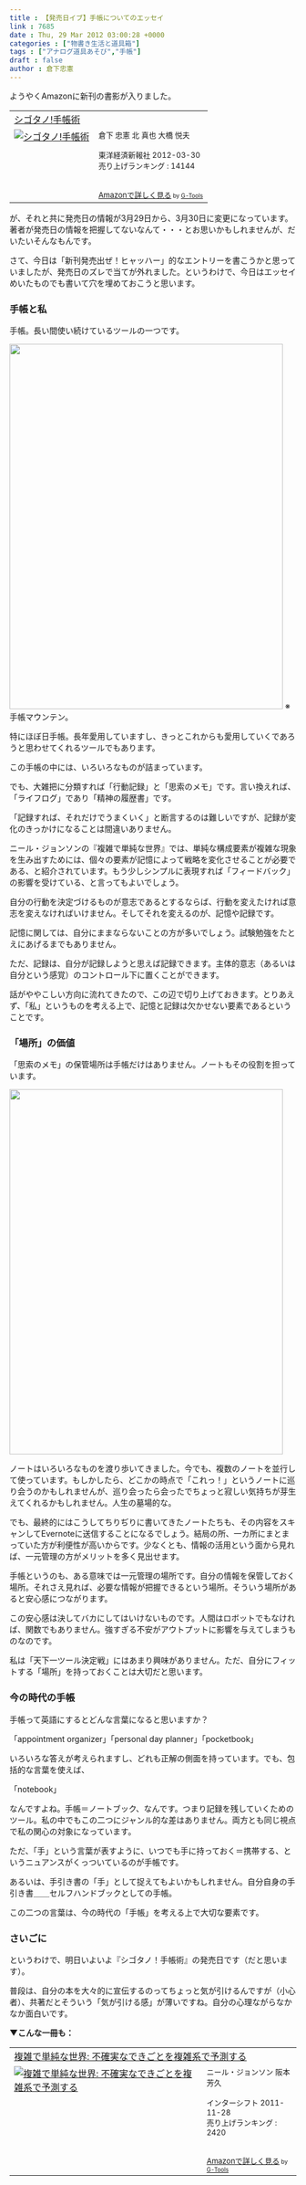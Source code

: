 ```yaml
---
title : 【発売日イブ】手帳についてのエッセイ
link : 7685
date : Thu, 29 Mar 2012 03:00:28 +0000
categories : ["物書き生活と道具箱"]
tags : ["アナログ道具あそび","手帳"]
draft : false
author : 倉下忠憲
---
```


ようやくAmazonに新刊の書影が入りました。

<table  border="0" cellpadding="5"><tr><td colspan="2"><a href="http://www.amazon.co.jp/%E3%82%B7%E3%82%B4%E3%82%BF%E3%83%8E-%E6%89%8B%E5%B8%B3%E8%A1%93-%E5%80%89%E4%B8%8B-%E5%BF%A0%E6%86%B2/dp/4492044574%3FSubscriptionId%3D15SMZCTB9V8NGR2TW082%26tag%3Drashita1000-22%26linkCode%3Dxm2%26camp%3D2025%26creative%3D165953%26creativeASIN%3D4492044574" target="_blank">シゴタノ!手帳術</a><img src="http://www.assoc-amazon.jp/e/ir?t=rashita1000-22&l=ur2&o=9" width="1" height="1" style="border: none;" alt="" /></td></tr><tr><td valign="top"><a href="http://www.amazon.co.jp/%E3%82%B7%E3%82%B4%E3%82%BF%E3%83%8E-%E6%89%8B%E5%B8%B3%E8%A1%93-%E5%80%89%E4%B8%8B-%E5%BF%A0%E6%86%B2/dp/4492044574%3FSubscriptionId%3D15SMZCTB9V8NGR2TW082%26tag%3Drashita1000-22%26linkCode%3Dxm2%26camp%3D2025%26creative%3D165953%26creativeASIN%3D4492044574" target="_blank"><img src="http://ecx.images-amazon.com/images/I/51WvT0LmqEL._SL160_.jpg" border="0" alt="シゴタノ!手帳術" /></a></td><td valign="top"><font size="-1">倉下 忠憲 北 真也 大橋 悦夫 <br /><br />東洋経済新報社  2012-03-30<br />売り上げランキング : 14144<br /><br /><br /><a href="http://www.amazon.co.jp/%E3%82%B7%E3%82%B4%E3%82%BF%E3%83%8E-%E6%89%8B%E5%B8%B3%E8%A1%93-%E5%80%89%E4%B8%8B-%E5%BF%A0%E6%86%B2/dp/4492044574%3FSubscriptionId%3D15SMZCTB9V8NGR2TW082%26tag%3Drashita1000-22%26linkCode%3Dxm2%26camp%3D2025%26creative%3D165953%26creativeASIN%3D4492044574" target="_blank">Amazonで詳しく見る</a></font><font size="-2"> by <a href="http://www.goodpic.com/mt/aws/index.html" >G-Tools</a></font></td></tr></table>

が、それと共に発売日の情報が3月29日から、3月30日に変更になっています。著者が発売日の情報を把握してないなんて・・・とお思いかもしれませんが、だいたいそんなもんです。

さて、今日は「新刊発売出ぜ！ヒャッハー」的なエントリーを書こうかと思っていましたが、発売日のズレで当てが外れました。というわけで、今日はエッセイめいたものでも書いて穴を埋めておこうと思います。

<h3>手帳と私</h3>
手帳。長い間使い続けているツールの一つです。

<a href="https://rashita.net/blog/wp-content/uploads/2012/03/7838db6f-b1b0-4300-9a8d-2f654f576df6.jpg"><img src="https://rashita.net/blog/wp-content/uploads/2012/03/7838db6f-b1b0-4300-9a8d-2f654f576df6.jpg" alt="" title="7838db6f-b1b0-4300-9a8d-2f654f576df6" width="480" height="640" class="alignnone size-full wp-image-7687" /></a>
※手帳マウンテン。

特にほぼ日手帳。長年愛用していますし、きっとこれからも愛用していくであろうと思わせてくれるツールでもあります。

この手帳の中には、いろいろなものが詰まっています。

でも、大雑把に分類すれば「行動記録」と「思索のメモ」です。言い換えれば、「ライフログ」であり「精神の履歴書」です。

「記録すれば、それだけでうまくいく」と断言するのは難しいですが、記録が変化のきっかけになることは間違いありません。

ニール・ジョンソンの『複雑で単純な世界』では、単純な構成要素が複雑な現象を生み出すためには、個々の要素が記憶によって戦略を変化させることが必要である、と紹介されています。もう少しシンプルに表現すれば「フィードバック」の影響を受けている、と言ってもよいでしょう。

自分の行動を決定づけるものが意志であるとするならば、行動を変えたければ意志を変えなければいけません。そしてそれを変えるのが、記憶や記録です。

記憶に関しては、自分にままならないことの方が多いでしょう。試験勉強をたとえにあげるまでもありません。

ただ、記録は、自分が記録しようと思えば記録できます。主体的意志（あるいは自分という感覚）のコントロール下に置くことができます。

話がややこしい方向に流れてきたので、この辺で切り上げておきます。とりあえず、「私」というものを考える上で、記憶と記録は欠かせない要素であるということです。

<h3>「場所」の価値</h3>
「思索のメモ」の保管場所は手帳だけはありません。ノートもその役割を担っています。

<a href="https://rashita.net/blog/wp-content/uploads/2012/03/130d1d94-ba27-44e1-8fdd-eb89f83448b1.jpg"><img src="https://rashita.net/blog/wp-content/uploads/2012/03/130d1d94-ba27-44e1-8fdd-eb89f83448b1.jpg" alt="" title="130d1d94-ba27-44e1-8fdd-eb89f83448b1" width="480" height="640" class="alignnone size-full wp-image-7688" /></a>

ノートはいろいろなものを渡り歩いてきました。今でも、複数のノートを並行して使っています。もしかしたら、どこかの時点で「これっ！」というノートに巡り会うのかもしれませんが、巡り会ったら会ったでちょっと寂しい気持ちが芽生えてくれるかもしれません。人生の墓場的な。

でも、最終的にはこうしてちりぢりに書いてきたノートたちも、その内容をスキャンしてEvernoteに送信することになるでしょう。結局の所、一カ所にまとまっていた方が利便性が高いからです。少なくとも、情報の活用という面から見れば、一元管理の方がメリットを多く見出せます。

手帳というのも、ある意味では一元管理の場所です。自分の情報を保管しておく場所。それさえ見れば、必要な情報が把握できるという場所。そういう場所があると安心感につながります。

この安心感は決してバカにしてはいけないものです。人間はロボットでもなければ、関数でもありません。強すぎる不安がアウトプットに影響を与えてしまうものなのです。

私は「天下一ツール決定戦」にはあまり興味がありません。ただ、自分にフィットする「場所」を持っておくことは大切だと思います。

<h3>今の時代の手帳</h3>
手帳って英語にするとどんな言葉になると思いますか？

「appointment organizer」「personal day planner」「pocketbook」

いろいろな答えが考えられますし、どれも正解の側面を持っています。でも、包括的な言葉を使えば、

「notebook」

なんですよね。手帳＝ノートブック、なんです。つまり記録を残していくためのツール。私の中でもこの二つにジャンル的な差はありません。両方とも同じ視点で私の関心の対象になっています。

ただ、「手」という言葉が表すように、いつでも手に持っておく＝携帯する、というニュアンスがくっついているのが手帳です。

あるいは、手引き書の「手」として捉えてもよいかもしれません。自分自身の手引き書＿＿セルフハンドブックとしての手帳。

この二つの言葉は、今の時代の「手帳」を考える上で大切な要素です。
<h3>さいごに</h3>
というわけで、明日いよいよ『シゴタノ！手帳術』の発売日です（だと思います）。

普段は、自分の本を大々的に宣伝するのってちょっと気が引けるんですが（小心者）、共著だとそういう「気が引ける感」が薄いですね。自分の心理ながらなかなか面白いです。

<strong>▼こんな一冊も：</strong>
<table  border="0" cellpadding="5"><tr><td colspan="2"><a href="http://www.amazon.co.jp/%E8%A4%87%E9%9B%91%E3%81%A7%E5%8D%98%E7%B4%94%E3%81%AA%E4%B8%96%E7%95%8C-%E4%B8%8D%E7%A2%BA%E5%AE%9F%E3%81%AA%E3%81%A7%E3%81%8D%E3%81%94%E3%81%A8%E3%82%92%E8%A4%87%E9%9B%91%E7%B3%BB%E3%81%A7%E4%BA%88%E6%B8%AC%E3%81%99%E3%82%8B-%E3%83%8B%E3%83%BC%E3%83%AB%E3%83%BB%E3%82%B8%E3%83%A7%E3%83%B3%E3%82%BD%E3%83%B3/dp/4772695265%3FSubscriptionId%3D15SMZCTB9V8NGR2TW082%26tag%3Drashita1000-22%26linkCode%3Dxm2%26camp%3D2025%26creative%3D165953%26creativeASIN%3D4772695265" target="_blank">複雑で単純な世界: 不確実なできごとを複雑系で予測する</a><img src="http://www.assoc-amazon.jp/e/ir?t=rashita1000-22&l=ur2&o=9" width="1" height="1" style="border: none;" alt="" /></td></tr><tr><td valign="top"><a href="http://www.amazon.co.jp/%E8%A4%87%E9%9B%91%E3%81%A7%E5%8D%98%E7%B4%94%E3%81%AA%E4%B8%96%E7%95%8C-%E4%B8%8D%E7%A2%BA%E5%AE%9F%E3%81%AA%E3%81%A7%E3%81%8D%E3%81%94%E3%81%A8%E3%82%92%E8%A4%87%E9%9B%91%E7%B3%BB%E3%81%A7%E4%BA%88%E6%B8%AC%E3%81%99%E3%82%8B-%E3%83%8B%E3%83%BC%E3%83%AB%E3%83%BB%E3%82%B8%E3%83%A7%E3%83%B3%E3%82%BD%E3%83%B3/dp/4772695265%3FSubscriptionId%3D15SMZCTB9V8NGR2TW082%26tag%3Drashita1000-22%26linkCode%3Dxm2%26camp%3D2025%26creative%3D165953%26creativeASIN%3D4772695265" target="_blank"><img src="http://ecx.images-amazon.com/images/I/51okavm7fvL._SL160_.jpg" border="0" alt="複雑で単純な世界: 不確実なできごとを複雑系で予測する" /></a></td><td valign="top"><font size="-1">ニール・ジョンソン 阪本 芳久 <br /><br />インターシフト  2011-11-28<br />売り上げランキング : 2420<br /><br /><br /><a href="http://www.amazon.co.jp/%E8%A4%87%E9%9B%91%E3%81%A7%E5%8D%98%E7%B4%94%E3%81%AA%E4%B8%96%E7%95%8C-%E4%B8%8D%E7%A2%BA%E5%AE%9F%E3%81%AA%E3%81%A7%E3%81%8D%E3%81%94%E3%81%A8%E3%82%92%E8%A4%87%E9%9B%91%E7%B3%BB%E3%81%A7%E4%BA%88%E6%B8%AC%E3%81%99%E3%82%8B-%E3%83%8B%E3%83%BC%E3%83%AB%E3%83%BB%E3%82%B8%E3%83%A7%E3%83%B3%E3%82%BD%E3%83%B3/dp/4772695265%3FSubscriptionId%3D15SMZCTB9V8NGR2TW082%26tag%3Drashita1000-22%26linkCode%3Dxm2%26camp%3D2025%26creative%3D165953%26creativeASIN%3D4772695265" target="_blank">Amazonで詳しく見る</a></font><font size="-2"> by <a href="http://www.goodpic.com/mt/aws/index.html" >G-Tools</a></font></td></tr></table>
